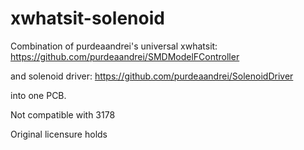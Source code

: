 # xwhatsit-solenoid

Combination of purdeaandrei's universal xwhatsit: https://github.com/purdeaandrei/SMDModelFController

and solenoid driver: https://github.com/purdeaandrei/SolenoidDriver

into one PCB.
 
Not compatible with 3178
 
Original licensure holds
